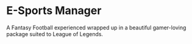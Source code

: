 # E-Sports Manager

A Fantasy Football experienced wrapped up in a beautiful gamer-loving package suited to League of Legends.